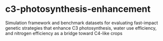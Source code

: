 # c3-photosynthesis-enhancement
Simulation framework and benchmark datasets for evaluating fast-impact genetic strategies that enhance C3 photosynthesis, water use efficiency, and nitrogen efficiency as a bridge toward C4-like crops

